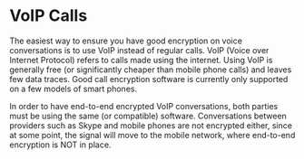 [Title]: # (VoIP Calls)
[Order]: # (1)

# VoIP Calls

The easiest way to ensure you have good encryption on voice conversations is to use VoIP instead of regular calls. VoIP (Voice over Internet Protocol) refers to calls made using the internet. Using VoIP is generally free (or significantly cheaper than mobile phone calls) and leaves few data traces. Good call encryption software is currently only supported on a few models of smart phones.

In order to have end-to-end encrypted VoIP conversations, both parties must be using the same (or compatible) software. Conversations between providers such as Skype and mobile phones are not encrypted either, since at some point, the signal will move to the mobile network, where end-to-end encryption is NOT in place.
